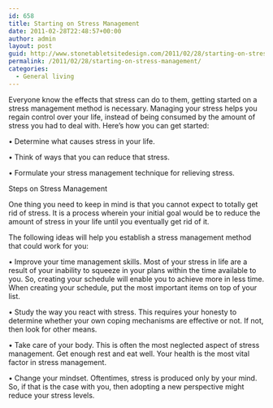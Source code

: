 ```yaml
---
id: 658
title: Starting on Stress Management
date: 2011-02-28T22:48:57+00:00
author: admin
layout: post
guid: http://www.stonetabletsitedesign.com/2011/02/28/starting-on-stress-management/
permalink: /2011/02/28/starting-on-stress-management/
categories:
  - General living
---
```

Everyone know the effects that stress can do to them, getting started on a stress management method is necessary. Managing your stress helps you regain control over your life, instead of being consumed by the amount of stress you had to deal with. Here&#8217;s how you can get started:

• Determine what causes stress in your life.
  
• Think of ways that you can reduce that stress.
  
• Formulate your stress management technique for relieving stress.

Steps on Stress Management

One thing you need to keep in mind is that you cannot expect to totally get rid of stress. It is a process wherein your initial goal would be to reduce the amount of stress in your life until you eventually get rid of it. 

The following ideas will help you establish a stress management method that could work for you:

• Improve your time management skills. Most of your stress in life are a result of your inability to squeeze in your plans within the time available to you. So, creating your schedule will enable you to achieve more in less time. When creating your schedule, put the most important items on top of your list.
  
• Study the way you react with stress. This requires your honesty to determine whether your own coping mechanisms are effective or not. If not, then look for other means.
  
• Take care of your body. This is often the most neglected aspect of stress management. Get enough rest and eat well. Your health is the most vital factor in stress management.
  
• Change your mindset. Oftentimes, stress is produced only by your mind. So, if that is the case with you, then adopting a new perspective might reduce your stress levels.